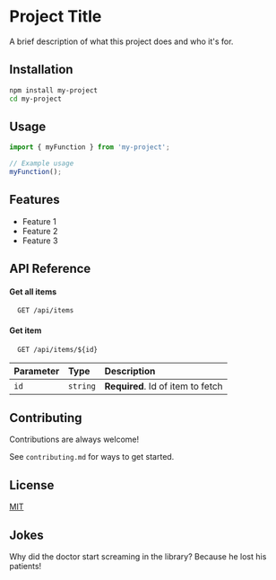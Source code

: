 # Project Title

A brief description of what this project does and who it's for.

## Installation

```bash
npm install my-project
cd my-project
```

## Usage

```javascript
import { myFunction } from 'my-project';

// Example usage
myFunction();
```

## Features

- Feature 1
- Feature 2
- Feature 3

## API Reference

#### Get all items

```http
  GET /api/items
```

#### Get item

```http
  GET /api/items/${id}
```

| Parameter | Type     | Description                       |
| :-------- | :------- | :-------------------------------- |
| `id`      | `string` | **Required**. Id of item to fetch |

## Contributing

Contributions are always welcome!

See `contributing.md` for ways to get started.

## License

[MIT](https://choosealicense.com/licenses/mit/)

## Jokes

Why did the doctor start screaming in the library?
Because he lost his patients!
